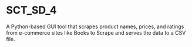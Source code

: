 # SCT_SD_4
A Python-based GUI tool that scrapes product names, prices, and ratings from e-commerce sites like Books to Scrape and serves the data to a CSV file.
